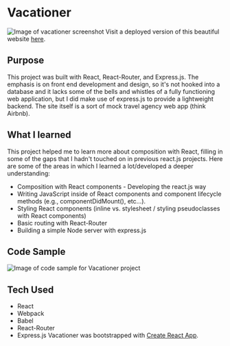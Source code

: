 # Vacationer
![Image of vacationer screenshot](http://gdurl.com/Z49S)
Visit a deployed version of this beautiful website [here](http://vacationer-project-bucket.s3-website.us-east-2.amazonaws.com/).

<!-- Have you always dreamed of getting away to an exotic location? Well, keep dreaming because this is just a fun little project that won't really take you anywhere. It can't make reservations and it won't book your flight. -->

## Purpose
This project was built with React, React-Router, and Express.js. The emphasis is on front end development and design, so it's not hooked into a database and it lacks some of the bells and whistles of a fully functioning web application, but I did make use of express.js to provide a lightweight backend. The site itself is a sort of mock travel agency web app (think Airbnb). 

## What I learned
This project helped me to learn more about composition with React, filling in some of the gaps that I hadn't touched on in previous react.js projects. Here are some of the areas in which I learned a lot/developed a deeper understanding:
* Composition with React components - Developing the react.js way
* Writing JavaScript inside of React components and component lifecycle methods (e.g., componentDidMount(), etc...).
* Styling React components (inline vs. stylesheet / styling pseudoclasses with React components)
* Basic routing with React-Router
* Building a simple Node server with express.js

## Code Sample
![Image of code sample for Vacationer project](http://gdurl.com/eEOj)

## Tech Used
* React
* Webpack
* Babel
* React-Router
* Express.js
Vacationer was bootstrapped with [Create React App](https://github.com/facebookincubator/create-react-app).
